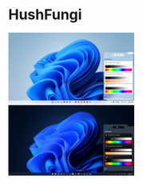 # HushFungi

<img style="width: 50%" src="screenshots/light.png">
<img style="width: 50%" src="screenshots/dark.png">
